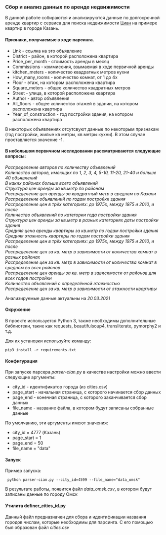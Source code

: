 ### Сбор и анализ данных по аренде недвижимости

В данной работе собираются и анализируются данные по долгосрочной аренде квартир с сервиса для поиска недвижимости [Циан](http://cian.ru) на примере квартир в городе Казань.

#### Признаки, получаемые в ходе парсинга.
* Link - ссылка на это объявление
* District - район, в которой расположена квартира
* Price_per_month - стоимость аренды в месяц
* Commissions - коммиссиия, взымаемая в ходе первичной аренды
* kitchen_meters - количество квадратных метров кухни
* How_many_rooms - количество комнат, от 1 до 4х
* Floor - этаж, на котором расположена квартира
* Square_meters - общее количество квадратных метров
* Street - улица, в которой расположена квартира
* Author - автор объявления
* All_floors - общее количество этажей в здании, на котором расположена квартира
* Year_of_construction - год постройки здания, на котором расположена квартира

В некоторых объявлениях отсутсвуют данные по некоторым признакам (год постройки, жилые кв метры, кв метры кухни).
В этом случае проставляется значение -1.

#### В небольшом первичном исследовании рассматриваются следующие вопросы:

*Распределение авторов по количеству объявлений*    
*Количество авторов, имеющих по 1, 2, 3, 4, 5-10, 11-20, 21-40 и больше 40 объявлений*    
*В каких районах больше всего объявлений*     
*Структура цен аренды за кв.метр по районам*    
*Распределение цен аренды за квадратный метр в среднем по Казани*    
*Распределение объявлений по годам постройки здания*    
*Распределение цен в трёх категориях: до 1975х, между 1975 и 2010, и после*    
*Количество объявлений по категории года постройки здания*    
*Структура цен аренды за кв.метр в разных категориях даты постройки здания*    
*Средняя цена аренды квартиры за кв.метр по годам постройки здания*    
*Средняя этажность квартиры по годам постройки здания*    
*Распределение цен в трёх категориях: до 1975х, между 1975 и 2010, и после*    
*Распределение цен за кв. метр в зависимости от количества комнат в разных районах*    
*Распределение цен за кв. метр в зависимости от количества комнат в среднем во всех районов*    
*Распределение цен аренды за кв. метр в зависимости от районов для всех годов постройки*    
*Количество объявлений с определённой этажностью*    
*Распределение цен за кв. метр в зависимости от этажности квартиры*    

Анализируемые данные актуальны на *20.03.2021*

#### Окружение
В проекте используется Python 3, также необходимы дополнительные библиотеки, такие как requests, beautifulsoup4, transliterate, 
pymorphy2 и т.д.

Для их установки используйте команду:

```
pip3 install -r requirements.txt
```

#### Конфигурация
При запуске парсера *parser-cian.py* в качестве настройки можно ввести следующие аргументы:

* city_id - идентификатор города (из cities.csv)
* page_start - начальная страница, с которого начинается сбор данных
* page_end - конечная страница, с которого заканчивается сбор данных
* file_name - название файла, в котором будут записаны собранные данные

По умолчанию, эти аргументы имеют значения:

* city_id = 4777 (Казань)
* page_start = 1
* page_end = 50
* file_name = "data"

#### Запуск
Пример запуска:
```
 python parser-cian.py --city_id=4599 --file_name="data_omsk"
```
В результате работы, появится файл *data_omsk.csv*, в котором будут записаны данные по городу Омск

#### Утилита definer_cities_id.py
Данный файл предназначен для сбора и идентификации названия городов числам, которые необходимы для парсинга.
С его помощью был образован файл *cities.csv*